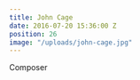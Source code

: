```yaml
---
title: John Cage
date: 2016-07-20 15:36:00 Z
position: 26
image: "/uploads/john-cage.jpg"
---
```


Composer
